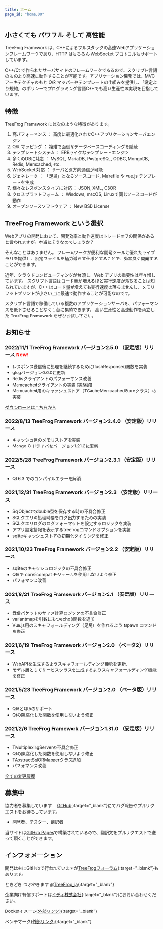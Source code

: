 ```yaml
---
title: ホーム
page_id: "home.00"
---
```


## <i class="fa fa-bolt" aria-hidden="true"></i> 小さくても パワフル そして 高性能

TreeFrog Framework は、C++によるフルスタックの高速Webアプリケーションフレームワークであり、HTTP はもちろん WebSocket プロトコルもサポートしています。

C++/Qt で作られたサーバサイドのフレームワークであるので、スクリプト言語のものより高速に動作することが可能です。アプリケーション開発では、MVC アーキテクチャのもと O/R マッパーやテンプレートの仕組みを提供し、「設定より規約」のポリシーでプログラミング言語C++でも高い生産性の実現を目指しています。


## <i class="fa fa-flag" aria-hidden="true"></i> 特徴

TreeFrog Framework には次のような特徴があります。

  1. 高パフォーマンス ： 高度に最適化されたC++アプリケーションサーバエンジン
  2. O/R マッピング ： 複雑で面倒なデータベースコーディングを隠蔽
  3. テンプレートシステム ： ERBライクなテンプレートエンジン
  4. 多くのDBに対応 ： MySQL, MariaDB, PostgreSQL, ODBC, MongoDB, Redis, Memcached, etc.
  5. WebSocket 対応 ： サーバと双方向通信が可能
  6. ジェネレータ ： 「足場」となるソースコード, Makefile や vue.js テンプレートを生成
  7. 様々なレスポンスタイプに対応 ： JSON, XML, CBOR
  8. クロスプラットフォーム ： Windows, macOS, Linuxで同じソースコードが動作
  9. オープンソースソフトウェア ： New BSD License


## <i class="fa fa-comment" aria-hidden="true"></i> TreeFrog Framework という選択

Webアプリの開発において、開発効率と動作速度はトレードオフの関係があると言われますが、本当にそうなのでしょうか？

そんなことはありません。
フレームワークが便利な開発ツールと優れたライブラリを提供し、設定ファイルを極力減らす仕様とすることで、効率良く開発することができます。

近年、クラウドコンピューティングが台頭し、Web アプリの重要性は年々増しています。 スクリプト言語はコード量が増えるほど実行速度が落ちることは知られていますが、C++ はコード量が増えても実行速度は落ちませんし、メモリフットプリントが小さい上に最速で動作することが可能なのです。

スクリプト言語で稼働している複数のアプリケーションサーバを、パフォーマンスを低下させることなく１台に集約できます。
高い生産性と高速動作を両立した TreeFrog Framework をぜひお試し下さい。


## <i class="fa fa-bell" aria-hidden="true"></i> お知らせ

### 2022/11/1  TreeFrog Framework バージョン2.5.0 （安定版）リリース <span style="color: red;">New!</span>

 - レスポンス送信後に処理を継続するためにflushResponse()関数を実装
 - glogバージョン0.6.0に更新
 - Redisクライアントのパフォーマンス改善
 - Memcachedクライアントの実装 [実験的]
 - Memcached用のキャッシュストア（TCacheMemcachedStoreクラス）の実装

 [<i class="fas fa-download"></i> ダウンロードはこちらから](/ja/download/)

### 2022/8/13  TreeFrog Framework バージョン2.4.0 （安定版）リリース

 - キャッシュ用のメモリストアを実装
 - Mongo C ドライバをバージョン1.21.2に更新

### 2022/5/28  TreeFrog Framework バージョン2.3.1 （安定版）リリース

 - Qt 6.3 でのコンパイルエラーを解消

### 2021/12/31  TreeFrog Framework バージョン2.3 （安定版）リリース

 - SqlObjectでdouble型を保存する時の不具合修正
 - SQLクエリの処理時間をログ出力するための実装
 - SQLクエリログのログフォーマットを設定するロジックを実装
 - アプリ設定情報を表示するtreefrogコマンドオプションを実装
 - sqliteキャッシュストアの初期化タイミングを修正

### 2021/10/23  TreeFrog Framework バージョン2.2 （安定版）リリース

 - sqliteのキャッシュロジックの不具合修正
 - Qt6で core5compat モジュールを使用しないよう修正
 - パフォマンス改善

### 2021/8/21  TreeFrog Framework バージョン2.1 （安定版）リリース

  - 受信パケットのサイズ計算ロジックの不具合修正
  - variantmapを引数にもつecho()関数を追加
  - Vue.js用のスキャフォールディング（足場）を作れるよう tspawn コマンドを修正

### 2021/6/19  TreeFrog Framework バージョン2.0 （ベータ2）リリース

  - WebAPIを生成するようスキャフォールディング機能を更新.
  - モデル層としてサービスクラスを生成するようスキャフォールディング機能を修正

### 2021/5/23  TreeFrog Framework バージョン2.0 （ベータ版）リリース

  - Qt6とQt5のサポート
  - Qtの陳腐化した関数を使用しないよう修正

### 2021/2/6  TreeFrog Framework バージョン1.31.0 （安定版）リリース

  - TMultiplexingServerの不具合修正
  - Qtの陳腐化した関数を使用しないよう修正
  - TAbstractSqlORMapperクラス追加
  - パフォマンス改善

 [<i class="fa fa-list" aria-hidden="true"></i> 全ての変更履歴](https://github.com/treefrogframework/treefrog-framework/blob/master/CHANGELOG.md)


## <i class="fa fa-user" aria-hidden="true"></i> 募集中

協力者を募集しています！ [GitHub](https://github.com/treefrogframework/treefrog-framework){:target="_blank"}にてバグ報告やプルリクエストをお待ちしています。

 - 開発者、テスター、翻訳者

 当サイトは[GitHub Pages](https://pages.github.com/)で構築されているので、翻訳文をプルリクエストで送って頂くことができます。


## <i class="fa fa-info-circle" aria-hidden="true"></i> インフォメーション

 開発は主にGitHubで行われていますが[TreeFrogフォーラム](https://groups.google.com/forum/#!forum/treefrogframework){:target="_blank"}もあります。

ときどき つぶやきます [@TreeFrog_ja](https://twitter.com/TreeFrog_ja){:target="_blank"}

企業向け有償サポートは[イディ株式会社](http://www.ideeinc.co.jp/){:target="_blank"}にお問い合わせください。

Dockerイメージ[(外部リンク)](https://hub.docker.com/r/treefrogframework/treefrog/){:target="_blank"}

ベンチマーク[(外部リンク)](https://www.techempower.com/benchmarks/){:target="_blank"}

